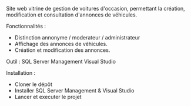 Site web vitrine de gestion de voitures d'occasion, permettant la création, modification et consultation d'annonces de véhicules.

Fonctionnalités :
- Distinction annonyme / moderateur / administrateur
- Affichage des annonces de véhicules.
- Création et modification des annonces.

Outil :
SQL Server Management
Visual Studio

Installation :
- Cloner le dépôt
- Installer SQL Server Management & Visual Studio
- Lancer et executer le projet
